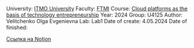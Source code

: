 University: [ITMO University](https://itmo.ru/ru/)
Faculty: [FTMI](https://ftmi.itmo.ru)
Course: [Cloud platforms as the basis of technology entrepreneurship](https://itmo-ict-faculty.github.io/cloud-platforms-as-the-basis-of-technology-entrepreneurship/)
Year: 2024
Group: U4125
Author: Velitchenko Olga Evgenievna
Lab: Lab1
Date of create: 4.05.2024
Date of finished: 

[Cсылка на Notion](https://loud-baritone-8de.notion.site/4-c947d09b48af4eda8ddbac27cf166c33)

